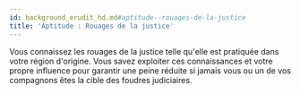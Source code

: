 ```yaml
---
id: background_erudit_hd.md#aptitude--rouages-de-la-justice
title: 'Aptitude : Rouages de la justice'
---
```


Vous connaissez les rouages de la justice telle qu'elle est pratiquée dans votre région d'origine. Vous savez exploiter ces connaissances et votre propre influence pour garantir une peine réduite si jamais vous ou un de vos compagnons êtes la cible des foudres judiciaires.

